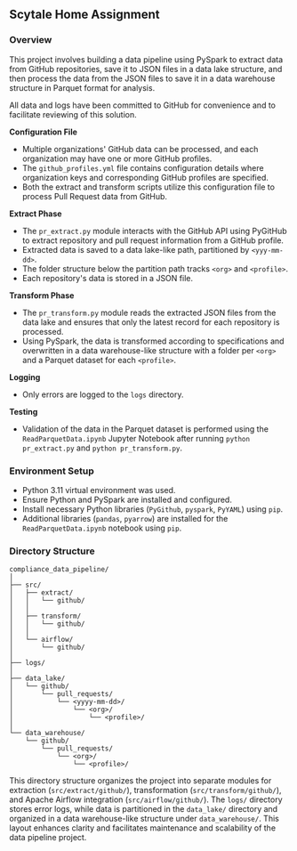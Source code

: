 ## Scytale Home Assignment

### Overview
This project involves building a data pipeline using PySpark to extract data from GitHub repositories, save it to JSON files in a data lake structure, and then process the data from the JSON files to save it in a data warehouse structure in Parquet format for analysis.

All data and logs have been committed to GitHub for convenience and to facilitate reviewing of this solution.

**Configuration File**
- Multiple organizations' GitHub data can be processed, and each organization may have one or more GitHub profiles.
- The `github_profiles.yml` file contains configuration details where organization keys and corresponding GitHub profiles are specified.
- Both the extract and transform scripts utilize this configuration file to process Pull Request data from GitHub.

**Extract Phase**
- The `pr_extract.py` module interacts with the GitHub API using PyGitHub to extract repository and pull request information from a GitHub profile.
- Extracted data is saved to a data lake-like path, partitioned by `<yyy-mm-dd>`.
- The folder structure below the partition path tracks `<org>` and `<profile>`.
- Each repository's data is stored in a JSON file.

**Transform Phase**
- The `pr_transform.py` module reads the extracted JSON files from the data lake and ensures that only the latest record for each repository is processed.
- Using PySpark, the data is transformed according to specifications and overwritten in a data warehouse-like structure with a folder per `<org>` and a Parquet dataset for each `<profile>`.

**Logging**
- Only errors are logged to the `logs` directory.

**Testing**
- Validation of the data in the Parquet dataset is performed using the `ReadParquetData.ipynb` Jupyter Notebook after running `python pr_extract.py` and `python pr_transform.py`.

### Environment Setup

- Python 3.11 virtual environment was used.
- Ensure Python and PySpark are installed and configured.
- Install necessary Python libraries (`PyGithub`, `pyspark`, `PyYAML`) using `pip`.
- Additional libraries (`pandas`, `pyarrow`) are installed for the `ReadParquetData.ipynb` notebook using `pip`.

### Directory Structure

```
compliance_data_pipeline/
│
├── src/
│   ├── extract/
│   │   └── github/
│   │
│   ├── transform/
│   │   └── github/
│   │
│   └── airflow/
│       └── github/
│
├── logs/
│
├── data_lake/
│   └── github/
│       └── pull_requests/
│           └── <yyyy-mm-dd>/
│               └── <org>/
│                   └── <profile>/
│
└── data_warehouse/
    └── github/
        └── pull_requests/
            └── <org>/
                └── <profile>/
```

This directory structure organizes the project into separate modules for extraction (`src/extract/github/`), transformation (`src/transform/github/`), and Apache Airflow integration (`src/airflow/github/`). The `logs/` directory stores error logs, while data is partitioned in the `data_lake/` directory and organized in a data warehouse-like structure under `data_warehouse/`. This layout enhances clarity and facilitates maintenance and scalability of the data pipeline project.